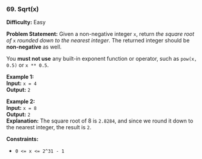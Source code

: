 ### 69. Sqrt(x)

**Difficulty:** Easy

**Problem Statement:**
Given a non-negative integer `x`, return *the square root of* `x` *rounded down to the nearest integer*. The returned integer should be **non-negative** as well.

You **must not use** any built-in exponent function or operator, such as `pow(x, 0.5)` or `x ** 0.5`.

**Example 1:**  
**Input:** `x = 4`  
**Output:** `2`

**Example 2:**  
**Input:** `x = 8`  
**Output:** `2`  
**Explanation:** The square root of 8 is `2.8284`, and since we round it down to the nearest integer, the result is `2`.

**Constraints:**  
- `0 <= x <= 2^31 - 1`

